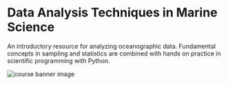 # Data Analysis Techniques in Marine Science

An introductory resource for analyzing oceanographic data. Fundamental concepts in sampling and statistics are combined with hands on practice in scientific programming with Python.

![course banner image](images/course-image.png)

<!--These course notes are in Jupyter Notebooks. They can be viewed as static web pages on Github or run interactively on Binder at https://mybinder.org/v2/gh/mlmldata2020/course-notes/master

[![Binder](https://mybinder.org/badge_logo.svg)](https://mybinder.org/v2/gh/mlmldata2020/course-notes/master)-->

```{tableofcontents}
```

<!--
## Software

* [Git reference](git-reference/README.md)

* [Installing software](software-installation/README.md)

## Course Schedule

### Week 1
* [Introduction to sampling and statistics](week01-introduction.ipynb)
* [The command line and shell scripts - Software Carpentry tutorial](https://swcarpentry.github.io/shell-novice/)

### Week 2

* [Probabilities and Distributions](week02-probability-and-distributions.ipynb)
* [Python Introduction](week02b-python-intro.ipynb)
* [Exercises - Python Introduction](week02c-exercises-python-intro.ipynb)

### Week 3

* [Modeling, sampling, confidence intervals](week03a-modeling-sampling.ipynb)
* [Boolean logic in Python](week03b-boolean.ipynb)
* [Cruise data analysis using Pandas](week03c-cruise-data-analysis.ipynb)
* [Exercises](week03d-exercises.ipynb)

### Week 4

* [Hypothesis testing, power analysis](week04a-hypothesis-power.ipynb)
* [Loops in Python](week04b-loops.ipynb)
* [Python functions](week04c-python-functions.ipynb)
* [Exercises](week04d-exercises.ipynb)

### Week 5

* [Correlation, general least squares regression](week05a-corr-regress-least-squares.ipynb)
* [Implementing linear regression in Python](week05b-wcoa-cruise-regression.ipynb)
* [Conditional execution](week05c-conditional-execution.ipynb)
* [Exercises](week05d-exercises.ipynb)

### Week 6
* [Multivariate regression](week06a-multivariate-regression.ipynb)
* [Python modules](week06b-python-modules.ipynb)

### Week 7   
* [Analysis of variance (ANOVA)](week07a-anova.ipynb)
* [Non-parametric statistical tests](week07b-nonparam.ipynb)
* [The generalized linear model](week07c_generalized_linear_model.ipynb)
* [Statistics example problems](week07d-stats-examples.ipynb)
* [Example: comparing temperature in three regions](week07e-example-comparing-wcoa-temperature)

### Week 8
* [Error propagation](week08a-error-propagation.ipynb)
* [Poisson regression example](week08b-poisson-regression-tropical-storms.ipynb)
* [Optimization and nonlinear modeling](week08c-optimization.ipynb)
* [Population growth and optimizing exponential fits](week08d-us-population-example.ipynb)

### Week 9
* [Principal component analysis (PCA) and empirical orthoginal functions](week09a-PCA-EOF.ipynb)
* [Multidimensional scaling analysis](week09b-MDS.ipynb)
* [Example: NDBC wind](week09c-ndbc-wind.ipynb)
* [Example: Monterey Bay Kelp PCA](week09d-monterey_bay_kelp.ipynb)

### Week 10
* [Week 10 - Spectral analysis](week10a-spectral-analysis.ipynb)
* [Week 10 Lab - Elkhorn Slough spectral analysis - Part 1](week10b-lobo-spectral.ipynb)

### Week 11
* [Week 11 Lab - Elkhorn Slough spectral analysis - Part 2](week11a-lobo-spectral-part2.ipynb)

### Week 12
* [Week 12 - Spatial analysis](week12a-spatial-analysis.ipynb)
* [Week 12 - Interpolation](week12b-interpolation.ipynb)
* [Week 12 - Mapping examples](week12c-mapping-intro.ipynb)

### Week 13
* [Week 13 - Convolution and filtering](week13a-filtering.ipynb)
* [Week 13 - Image analysis](week13b-image-analysis.ipynb)

### Week 14
* [Week 14 - Python packages](week14-python-packages.ipynb)
-->

<!--*

* [Week 5 - Correlation, general least squares regression](week05a-corr-regress-least-squares.ipynb)

* [Week 5 Lab - Conditional execution](week05b-conditional-execution.ipynb)

* [Week 5 Lab - Python modules](week05c-python-modules.ipynb)

* [Week 6 - ANOVA, non-parametric statistics](week06a-anova-nonparam.ipynb)

* [Week 6 - The generalized linear model](week06b_generalized_linear_model.ipynb)

* [Week 6 Lab - WCOA cruise comparison and linear regression methods](week06c_wcoa_cruise_comparison.ipynb)

* [Week 6 Lab - GM and multiple regression workbook](week06d-GM-regression-multiple-regression-workbook.ipynb)

* [Week 7 - Error propagation](week07a-error-propagation.ipynb)

* [Week 7 - Optimization](week07b-optimization.ipynb)

* [Week 7 Lab - Stats examples](week07c-stats-examples.ipynb)

* [Week 7 Lab - Comparing regional temperatures](week07d-example-comparing-wcoa-temperature.ipynb)

* [Week 7 Lab - Poisson regression](week07e-poisson-regression-tropical-storms.ipynb)

* [Week 8 - Principal Component Analysis/Empirical Orthogonal Functions](week08a-PCA-EOF.ipynb)

* [Week 8 - Multi-Dimensional Scaling Analysis](week08b-MDS.ipynb)

* [Week 8 Lab - Population growth and optimizing exponential fits](week08c-us-population-example.ipynb)

* [Week 8 Lab - Python packages](week08d-python-packages.ipynb)

* [Week 9 - Spectral analysis](week09a_spectral_analysis.ipynb)

* [Week 9 Lab - NDBC wind](week09b-ndbc-wind.ipynb)

* [Week 9 Lab - Monterey Bay Kelp PCA](week09c-monterey_bay_kelp.ipynb)

* [Week 10 Lab - Elkhorn Slough spectral analysis - Part 1](week10a_lobo_spectral.ipynb)

* [Week 11 Lab - Elkhorn Slough spectral analysis - Part 2](week11a_lobo_spectral_part2.ipynb)

* [Week 11 - Spatial analysis](week11b-spatial-analysis.ipynb)

* [Week 11 - Interpolation](week11c-interpolation.ipynb)

* [Week 11 - Filtering](week11d-filtering.ipynb)

* [Week 12 - Mapping examples](week12a-mapping-intro.ipynb)

* [Week 12 - Image analysis](week12b-image-analysis.ipynb)

<!--
* [Week 4 - Power analysis](week04a-power-analysis.ipynb)

* [Week 3 Lab - WCOA cruise comparison](week03c_wcoa_cruise_comparison.ipynb)

* [Week 4 Lab - Linear regression examples](week04d-linear-regression-three-methods.ipynb)

* [Week 5 - The generalized linear model](week05a_generalized_linear_model.ipynb)

* [Week 6 - Optimization](week06b-optimization.ipynb)



* [Week 9 Lab - Pacific Decadal Oscillation and autocorrelation](week09b_correlation_function_pdo.ipynb)



* [Week 11 - Convolution, filtering and image analysis](week11a_filtering_image_analysis.ipynb)

* [Week 11 Lab - Mapping and projections](week11b_mapping_intro.ipynb)

#### Extras

* [Spatial analysis](x-spatial-analysis.ipynb)

* [Error propagation](x-error-propagation.ipynb)

* [Least squares harmonic analysis](x-least-squares-harmonic-fit.ipynb)

* [Modeling introduction, NPZ ecosystem model](x-modeling-and-NPZmodel.ipynb)


<!--

* [Week 4 Lab - Oceanographic cruise data](week04b-cruise-data-analysis.ipynb)

* [Week 5 - Multiple regression, matrices](week05a-multiple-regression-matrices.ipynb)

* [Week 5 Lab - Multiple regression and transformations example](week05b-mult-regression-example.ipynb)

* [Week 6 - Optimization and interpolation](week06a-optimization-interpolation.ipynb)

* [Week 6 Lab - Population growth and optimizing exponential fits](week06b-us-population-example.ipynb)

* [Week 6 Tutorial - Git](week06c-git-tutorial.ipynb)

* [Week 9 Lab - Mapping and projections](week09c_mapping_intro.ipynb)

* [Week 11 - Spatial analysis](week11-spatial-analysis.ipynb)

-->
